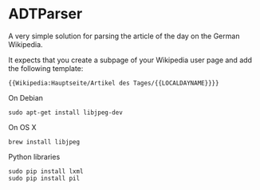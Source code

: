 ADTParser
=========

A very simple solution for parsing the article of the day on the German Wikipedia.

It expects that you create a subpage of your Wikipedia user page and add the following template:

    {{Wikipedia:Hauptseite/Artikel des Tages/{{LOCALDAYNAME}}}}

On Debian

    sudo apt-get install libjpeg-dev

On OS X

    brew install libjpeg

Python libraries

    sudo pip install lxml
    sudo pip install pil
